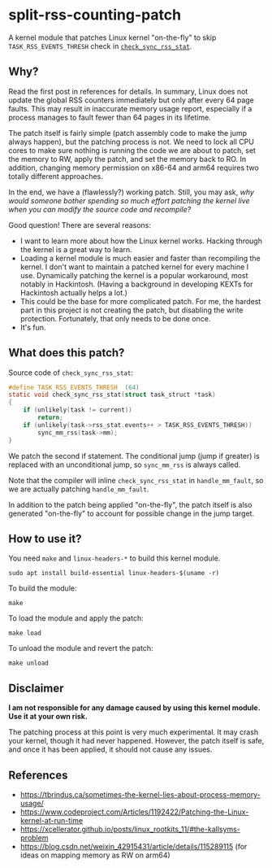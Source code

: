 # split-rss-counting-patch

A kernel module that patches Linux kernel "on-the-fly" to skip `TASK_RSS_EVENTS_THRESH`
check in [`check_sync_rss_stat`](https://elixir.bootlin.com/linux/v5.10/source/mm/memory.c#L192).

## Why?

Read the first post in references for details. In summary, Linux does not
update the global RSS counters immediately but only after every 64 page faults.
This may result in inaccurate memory usage report, especially if a process manages
to fault fewer than 64 pages in its lifetime.

The patch itself is fairly simple (patch assembly code to make the jump always happen),
but the patching process is not. We need to lock all CPU cores to make sure
nothing is running the code we are about to patch, set the memory to RW, apply
the patch, and set the memory back to RO. In addition, changing memory permission
on x86-64 and arm64 requires two totally different approaches.

In the end, we have a (flawlessly?) working patch. Still, you may ask,
_why would someone bother spending so much effort patching the kernel live
when you can modify the source code and recompile?_

Good question! There are several reasons:

- I want to learn more about how the Linux kernel works.
  Hacking through the kernel is a great way to learn.
- Loading a kernel module is much easier and faster than recompiling the kernel.
  I don't want to maintain a patched kernel for every machine I use. Dynamically
  patching the kernel is a popular workaround, most notably in Hackintosh.
  (Having a background in developing KEXTs for Hackintosh actually helps a lot.)
- This could be the base for more complicated patch. For me, the hardest part
  in this project is not creating the patch, but disabling the write protection.
  Fortunately, that only needs to be done once.
- It's fun.

## What does this patch?

Source code of `check_sync_rss_stat`:

```c
#define TASK_RSS_EVENTS_THRESH	(64)
static void check_sync_rss_stat(struct task_struct *task)
{
	if (unlikely(task != current))
		return;
	if (unlikely(task->rss_stat.events++ > TASK_RSS_EVENTS_THRESH))
		sync_mm_rss(task->mm);
}
```

We patch the second if statement. The conditional jump (jump if greater)
is replaced with an unconditional jump, so `sync_mm_rss` is always called.

Note that the compiler will inline `check_sync_rss_stat` in `handle_mm_fault`,
so we are actually patching `handle_mm_fault`.

In addition to the patch being applied "on-the-fly", the patch itself is also
generated "on-the-fly" to account for possible change in the jump target.

## How to use it?

You need `make` and `linux-headers-*` to build this kernel module.

```
sudo apt install build-essential linux-headers-$(uname -r)
```

To build the module:

```
make
```

To load the module and apply the patch:

```
make load
```

To unload the module and revert the patch:

```
make unload
```

## Disclaimer

**I am not responsible for any damage caused by using this kernel module.
Use it at your own risk.**

The patching process at this point is very much experimental.
It may crash your kernel, though it had never happened.
However, the patch itself is safe, and once it has been applied,
it should not cause any issues.

## References

- https://tbrindus.ca/sometimes-the-kernel-lies-about-process-memory-usage/
- https://www.codeproject.com/Articles/1192422/Patching-the-Linux-kernel-at-run-time
- https://xcellerator.github.io/posts/linux_rootkits_11/#the-kallsyms-problem
- https://blog.csdn.net/weixin_42915431/article/details/115289115 (for ideas on mapping memory as RW on arm64)
